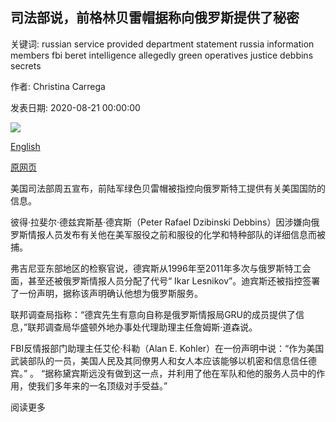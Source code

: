 ## 司法部说，前格林贝雷帽据称向俄罗斯提供了秘密

关键词: russian service provided department statement russia information members fbi beret intelligence allegedly green operatives justice debbins secrets

作者: Christina Carrega

发表日期: 2020-08-21 00:00:00

![](https://cdn.cnn.com/cnnnext/dam/assets/150627133851-department-of-justice-logo-super-tease.jpg)

[English](Justice%20Department%20says%20former%20Green%20Beret%20allegedly%20provided%20secrets%20to%20Russia.md)

[原网页](https://edition.cnn.com/2020/08/21/politics/peter-rafael-dzibinski-debbins-green-beret-russia/index.html)

美国司法部周五宣布，前陆军绿色贝雷帽被指控向俄罗斯特工提供有关美国国防的信息。

彼得·拉斐尔·德兹宾斯基·德宾斯（Peter Rafael Dzibinski Debbins）因涉嫌向俄罗斯情报人员发布有关他在美军服役之前和服役的化学和特种部队的详细信息而被捕。

弗吉尼亚东部地区的检察官说，德宾斯从1996年至2011年多次与俄罗斯特工会面，甚至还被俄罗斯情报人员分配了代号“ Ikar Lesnikov”。迪宾斯还被指控签署了一份声明，据称该声明确认他想为俄罗斯服务。

联邦调查局指称：“德宾先生有意向自称是俄罗斯情报局GRU的成员提供了信息，”联邦调查局华盛顿外地办事处代理助理主任詹姆斯·道森说。

FBI反情报部门助理主任艾伦·科勒（Alan E. Kohler）在一份声明中说：“作为美国武装部队的一员，美国人民及其同僚男人和女人本应该能够以机密和信息信任德宾。” 。 “据称黛宾斯远没有做到这一点，并利用了他在军队和他的服务人员中的作用，使我们多年来的一名顶级对手受益。”

阅读更多